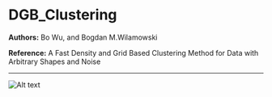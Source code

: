 # DGB_Clustering

**Authors:** Bo Wu, and Bogdan M.Wilamowski

**Reference:** A Fast Density and Grid Based Clustering Method for Data with Arbitrary Shapes and Noise

--------

![Alt text](/DGB_Clustering/tree/master/datasets/density-map-t710k.jpg "example-density map of t7.10k")
